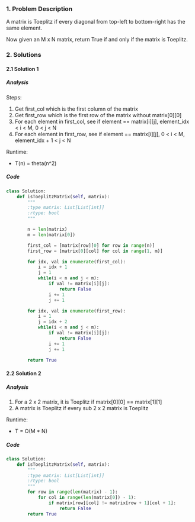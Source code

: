 ### 1. Problem Description
A matrix is Toeplitz if every diagonal from top-left to bottom-right has the same element.

Now given an M x N matrix, return True if and only if the matrix is Toeplitz.

### 2. Solutions
#### 2.1 Solution 1
##### Analysis
Steps:
1. Get first_col which is the first column of the matrix
2. Get first_row which is the first row of the matrix without matrix[0][0]
3. For each element in first_col, see if element == matrix[i][j], element_idx < i < M, 0 < j < N
4. For each element in first_row, see if element == matrix[i][j], 0 < i < M, element_idx + 1 < j < N

Runtime:
- T(n) = theta(n^2)

##### Code
```python
class Solution:
    def isToeplitzMatrix(self, matrix):
        """
        :type matrix: List[List[int]]
        :rtype: bool
        """

        n = len(matrix)
        m = len(matrix[0])

        first_col = [matrix[row][0] for row in range(n)]
        first_row = [matrix[0][col] for col in range(1, m)]

        for idx, val in enumerate(first_col):
            i = idx + 1
            j = 1
            while(i < n and j < m):
                if val != matrix[i][j]:
                    return False
                i += 1
                j += 1

        for idx, val in enumerate(first_row):
            i = 1
            j = idx + 2
            while(i < n and j < m):
                if val != matrix[i][j]:
                    return False
                i += 1
                j += 1

        return True
```

#### 2.2 Solution 2
##### Analysis
1. For a 2 x 2 matrix, it is Toeplitz if matrix[0][0] == matrix[1][1]
2. A matrix is Toeplitz if every sub 2 x 2 matrix is Toeplitz

Runtime:
- T = O(M * N)

##### Code
```python
class Solution:
    def isToeplitzMatrix(self, matrix):
        """
        :type matrix: List[List[int]]
        :rtype: bool
        """
        for row in range(len(matrix) - 1):
            for col in range(len(matrix[0]) - 1):
                if matrix[row][col] != matrix[row + 1][col + 1]:
                    return False
        return True
```
